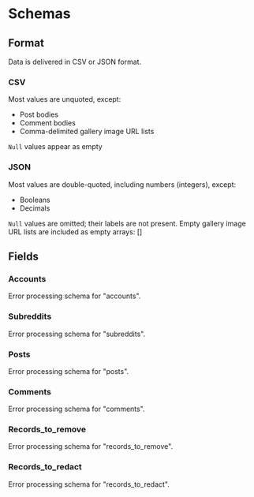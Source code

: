 # Schemas

## Format

Data is delivered in CSV or JSON format.

### CSV

Most values are unquoted, except:

- Post bodies
- Comment bodies
- Comma-delimited gallery image URL lists

`Null` values appear as empty

### JSON

Most values are double-quoted, including numbers (integers), except:

- Booleans
- Decimals

`Null` values are omitted; their labels are not present.
Empty gallery image URL lists are included as empty arrays: []

## Fields

### Accounts

Error processing schema for "accounts".

### Subreddits

Error processing schema for "subreddits".

### Posts

Error processing schema for "posts".

### Comments

Error processing schema for "comments".

### Records_to_remove

Error processing schema for "records_to_remove".

### Records_to_redact

Error processing schema for "records_to_redact".
